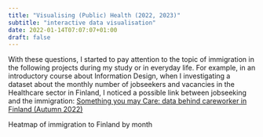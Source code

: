 ```yaml
---
title: "Visualising (Public) Health (2022, 2023)"
subtitle: "interactive data visualisation"
date: 2022-01-14T07:07:07+01:00
draft: false
---
```


With these questions, I started to pay attention to the topic of immigration in the following projects during my study or in everyday life. For example, in an introductory course about Information Design, when I investigating a dataset about the monthly number of jobseekers and vacancies in the Healthcare sector in Finland, I noticed a possible link between jobseeking and the immigration: [Something you may Care: data behind careworker in Finland (Autumn 2022)](https://www.figma.com/proto/rKyJDHJ89ELLG81i1tmDuE/Information-Design?page-id=0%3A1&node-id=2-8&viewport=236%2C-267%2C0.21&scaling=contain&starting-point-node-id=2%3A8)

Heatmap of immigration to Finland by month